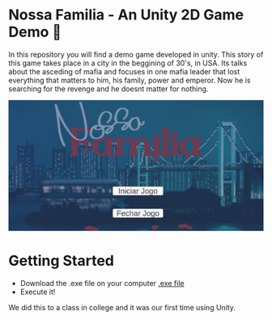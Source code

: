 # Nossa Familia - An Unity 2D Game Demo 🚀

In this repository you will find a demo game developed in unity. This story of this game takes place in a city in the beggining of 30's, in USA. Its talks about the asceding of 
mafia and focuses in one mafia leader that lost everything that matters to him, his family, power and emperor. Now he is searching for the revenge and he doesnt matter for nothing.

<img width="1000" alt="Screenshot Tela de Inicio" src="https://github.com/JoaovitorFerreira/NossaFamilia/blob/main/img.jpeg">

# Getting Started

* Download the .exe file on your computer [.exe file](https://github.com/JoaovitorFerreira/NossaFamilia/blob/main/build/NossaFamilia.exe)
* Execute it!


We did this to a class in college and it was our first time using Unity.

